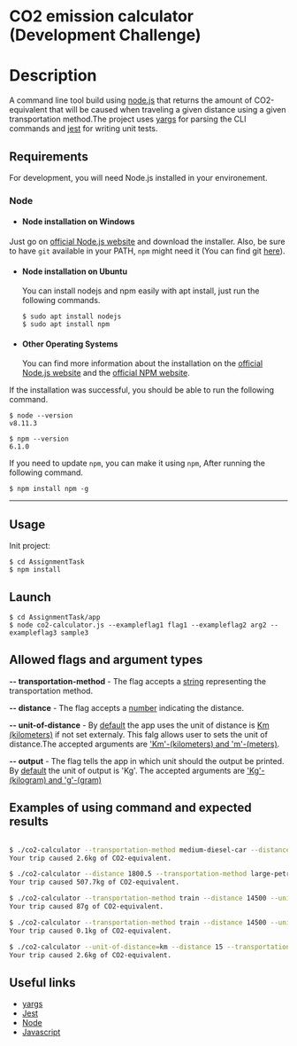 # CO2 emission calculator (Development Challenge)


Description
=======

A command line tool build using [node.js](https://nodejs.org/en/) that returns the amount of CO2-equivalent that will be caused when traveling a given distance using a given transportation method.The project uses [yargs](http://yargs.js.org/) for parsing the CLI commands and [jest](https://jestjs.io/en/) for writing unit tests. 

## Requirements

For development, you will need Node.js installed in your environement.

### Node
- #### Node installation on Windows

Just go on [official Node.js website](https://nodejs.org/) and download the installer.
Also, be sure to have `git` available in your PATH, `npm` might need it (You can find git [here](https://git-scm.com/)).

- #### Node installation on Ubuntu

  You can install nodejs and npm easily with apt install, just run the following commands.

      $ sudo apt install nodejs
      $ sudo apt install npm

- #### Other Operating Systems
  You can find more information about the installation on the [official Node.js website](https://nodejs.org/) and the [official NPM website](https://npmjs.org/).

If the installation was successful, you should be able to run the following command.

    $ node --version
    v8.11.3

    $ npm --version
    6.1.0

If you need to update `npm`, you can make it using `npm`, After running the following command.

    $ npm install npm -g

---


## Usage


Init project:
```
$ cd AssignmentTask
$ npm install
```
## Launch

```
$ cd AssignmentTask/app
$ node co2-calculator.js --exampleflag1 flag1 --exampleflag2 arg2 --exampleflag3 sample3
```

## Allowed flags and argument types


**-- transportation-method**  - The flag accepts a <ins>string</ins> representing the transportation method.<br>

**-- distance**  - The flag accepts a <ins>number</ins> indicating the distance. <br>

**-- unit-of-distance**  - By <ins>default</ins> the app uses the unit of distance is <ins>Km (kilometers)</ins> if not set externaly. This falg allows user to sets the unit of distance.The accepted arguments are <ins>'Km'-(kilometers) and 'm'-(meters)</ins>.<br>

**-- output**  - The flag tells the app in which unit should the output be printed. By <ins>default</ins> the unit of output is 'Kg'. The accepted arguments are <ins>'Kg'-(kilogram) and 'g'-(gram)</ins><br>


## Examples of using command and expected results


```bash

$ ./co2-calculator --transportation-method medium-diesel-car --distance 15 --unit-of-distance km
Your trip caused 2.6kg of CO2-equivalent.

$ ./co2-calculator --distance 1800.5 --transportation-method large-petrol-car
Your trip caused 507.7kg of CO2-equivalent.

$ ./co2-calculator --transportation-method train --distance 14500 --unit-of-distance m
Your trip caused 87g of CO2-equivalent.

$ ./co2-calculator --transportation-method train --distance 14500 --unit-of-distance m --output kg
Your trip caused 0.1kg of CO2-equivalent.

$ ./co2-calculator --unit-of-distance=km --distance 15 --transportation-method=medium-diesel-car
Your trip caused 2.6kg of CO2-equivalent.

```

## Useful links

* [yargs](https://github.com/yargs/yargs)
* [Jest](https://github.com/facebook/jest)
* [Node](https://nodejs.org/docs/latest-v13.x/api/)
* [Javascript](https://developer.mozilla.org/en-US/docs/Web/JavaScript/Guide)


